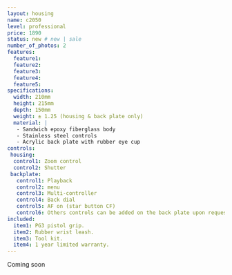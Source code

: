 ```yaml
---
layout: housing
name: c2050
level: professional
price: 1890
status: new # new | sale
number_of_photos: 2
features:
  feature1:
  feature2:
  feature3:
  feature4:
  feature5:
specifications:
  width: 210mm
  height: 215mm
  depth: 150mm
  weight: ± 1.25 (housing & back plate only)
  material: |
   - Sandwich epoxy fiberglass body
   - Stainless steel controls
   - Acrylic back plate with rubber eye cup
controls:
 housing:
  control1: Zoom control
  control2: Shutter
 backplate:
   control1: Playback
   control2: menu
   control3: Multi-controller
   control4: Back dial
   control5: AF on (star button CF)
   control6: Others controls can be added on the back plate upon request. Additional cost, ask for prices.
included:
  item1: PG3 pistol grip.
  item2: Rubber wrist leash.
  item3: Tool kit.
  item4: 1 year limited warranty.
---
```

Coming soon
